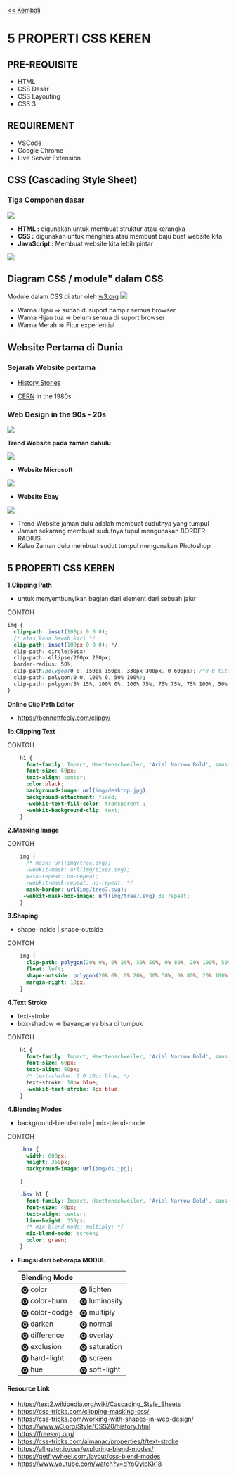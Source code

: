 [<< Kembali](../readMe.md)

# **5 PROPERTI CSS KEREN**

## PRE-REQUISITE

- HTML
- CSS Dasar
- CSS Layouting
- CSS 3

## REQUIREMENT

- VSCode
- Google Chrome
- Live Server Extension

## **CSS (Cascading Style Sheet)**

### Tiga Componen dasar

<img src='img/123.PNG'/>

- **HTML :** digunakan untuk membuat struktur atau kerangka
- **CSS :** digunakan untuk menghias atau membuat baju buat website kita
- **JavaScript :** Membuat website kita lebih pintar

<img src='img/111.PNG'/>

## **Diagram CSS / module" dalam CSS**

Module dalam CSS di atur oleh [w3.org](https://www.w3.org/Style/CSS/Overview.en.html)
<img src='img/css1.PNG'/>

- Warna Hijau => sudah di suport hampir semua browser
- Warna Hijau tua => belum semua di suport browser
- Warna Merah => Fitur experiential

## **Website Pertama di Dunia**

### **Sejarah Website pertama**

- [History Stories](https://www.history.com/news/the-worlds-first-web-site#:~:text=On%20August%206%2C%201991%2C%20without,particle%20physics%20lab%20in%20Switzerland.)

- [CERN](http://info.cern.ch/) in the 1980s

### **Web Design in the 90s - 20s**

<img src='img/90.jpeg'/>

**Trend Website pada zaman dahulu**

<img src='img/tr1.PNG'/>

- **Website Microsoft**

<img src='img/ms90.jpg'/>

- **Website Ebay**

<img src='img/ebay90.PNG'/>

- Trend Website jaman dulu adalah membuat sudutnya yang tumpul
- Jaman sekarang membuat sudutnya tupul mengunakan BORDER-RADIUS
- Kalau Zaman dulu membuat sudut tumpul mengunakan Photoshop

## **5 PROPERTI CSS KEREN**

**1.Clipping Path**

- untuk menyembunyikan bagian dari element dari sebuah jalur

CONTOH

```css
img {
  clip-path: inset(100px 0 0 0);
  /* atas kana bawah kiri */
  clip-path: inset(100px 0 0 0); */
  clip-path: circle(50px)
  clip-path: ellipse(200px 200px)
  border-radius: 50%;
  clip-path:polygon(0 0, 150px 150px, 330px 300px, 0 600px); /*0 0 titik pertama ada di ujung kiri atas*/
  clip-path: polygon(0 0, 100% 0, 50% 100%);
  clip-path: polygon(5% 15%, 100% 0%, 100% 75%, 75% 75%, 75% 100%, 50% 75%, 0% 75%);
}
```

**Online Clip Path Editor**

- https://bennettfeely.com/clippy/

**1b.Clipping Text**

CONTOH

```CSS
    h1 {
      font-family: Impact, Haettenschweiler, 'Arial Narrow Bold', sans-serif;
      font-size: 60px;
      text-align: center;
      color:black;
      background-image: url(img/desktop.jpg);
      background-attachment: fixed;
      -webkit-text-fill-color: transparent ;
      -webkit-background-clip: text;
    }
```


**2.Masking Image**

CONTOH

```CSS
    img {
      /* mask: url(img/tree.svg);
      -webkit-mask: url(img/tikes.svg);
      mask-repeat: no-repeat;
      -webkit-mask-repeat: no-repeat; */
      mask-border: url(img/tree7.svg);
     -webkit-mask-box-image: url(img/tree7.svg) 30 repeat;
    }
```

**3.Shaping**

- shape-inside | shape-outside

CONTOH

```CSS
    img {
      clip-path: polygon(20% 0%, 0% 20%, 30% 50%, 0% 80%, 20% 100%, 50% 70%, 80% 100%, 100% 80%, 70% 50%, 100% 20%, 80% 0%, 50% 30%);
      float: left;
      shape-outside: polygon(20% 0%, 0% 20%, 30% 50%, 0% 80%, 20% 100%, 50% 70%, 80% 100%, 100% 80%, 70% 50%, 100% 20%, 80% 0%, 50% 30%);
      margin-right: 10px;
    }
```

**4.Text Stroke**

- text-stroke
- box-shadow => bayanganya bisa di tumpuk

CONTOH

```CSS
    h1 {
      font-family: Impact, Haettenschweiler, 'Arial Narrow Bold', sans-serif;
      font-size: 60px;
      text-align: 60px;
      /* text-shadow: 0 0 10px blue; */
      text-stroke: 10px blue;
      -webkit-text-stroke: 4px blue;
    }
```

**4.Blending Modes**

- background-blend-mode | mix-blend-mode

CONTOH
```CSS
    .box {
      width: 600px;
      height: 350px;
      background-image: url(img/ds.jpg);

    }

    .box h1 {
      font-family: Impact, Haettenschweiler, 'Arial Narrow Bold', sans-serif;
      font-size: 40px;
      text-align: center;
      line-height: 350px;
      /* mix-blend-mode: multiply; */
      mix-blend-mode: screen;
      color: green;
    }
```
- **Fungsi dari beberapa MODUL**

    |Blending Mode| |
    |-------------|-|
    | 🅞 color| 🅞 lighten|
    | 🅞 color-burn| 🅞 luminosity|
    | 🅞 color-dodge| 🅞 multiply|
    | 🅞 darken| 🅞 normal|
    | 🅞 difference| 🅞 overlay|
    | 🅞 exclusion| 🅞 saturation|
    | 🅞 hard-light| 🅞 screen|
    | 🅞 hue| 🅞 soft-light|






#### Resource Link
- https://test2.wikipedia.org/wiki/Cascading_Style_Sheets
- https://css-tricks.com/clipping-masking-css/
- https://css-tricks.com/working-with-shapes-in-web-design/
- https://www.w3.org/Style/CSS20/history.html
- https://freesvg.org/
- https://css-tricks.com/almanac/properties/t/text-stroke
- https://alligator.io/css/exploring-blend-modes/
- https://getflywheel.com/layout/css-blend-modes
- https://www.youtube.com/watch?v=dYoQyjpKk18
